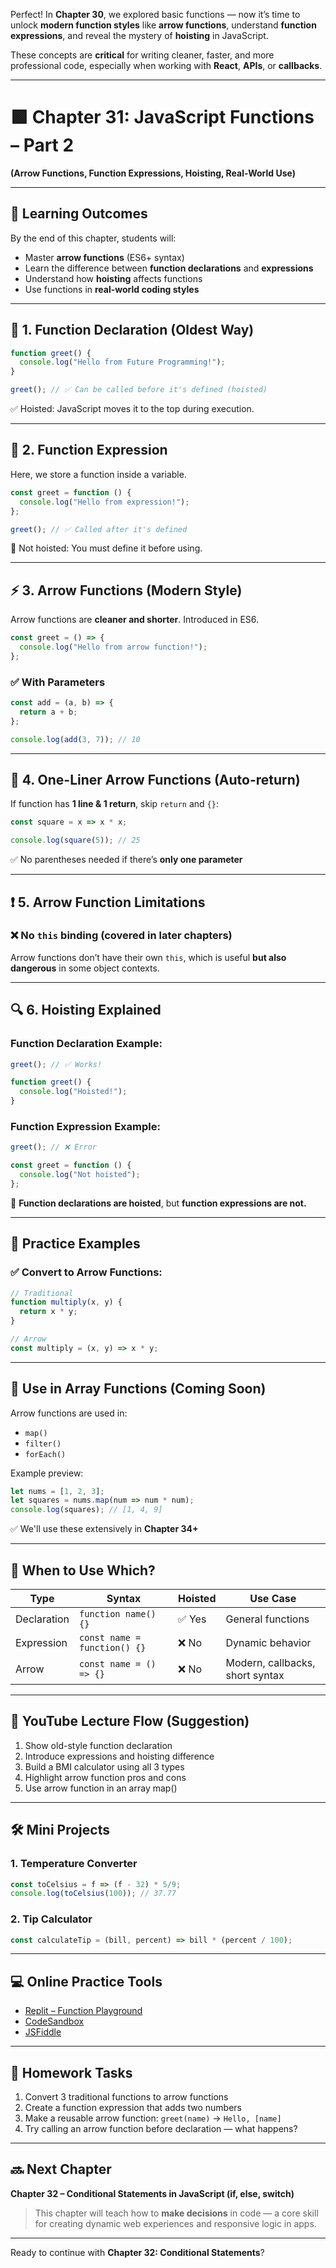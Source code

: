 Perfect! In **Chapter 30**, we explored basic functions — now it’s time to unlock **modern function styles** like **arrow functions**, understand **function expressions**, and reveal the mystery of **hoisting** in JavaScript.

These concepts are **critical** for writing cleaner, faster, and more professional code, especially when working with **React**, **APIs**, or **callbacks**.

---

# 🟩 Chapter 31: JavaScript Functions – Part 2

**(Arrow Functions, Function Expressions, Hoisting, Real-World Use)**

---

## 🎯 Learning Outcomes

By the end of this chapter, students will:

* Master **arrow functions** (ES6+ syntax)
* Learn the difference between **function declarations** and **expressions**
* Understand how **hoisting** affects functions
* Use functions in **real-world coding styles**

---

## 🧱 1. Function Declaration (Oldest Way)

```js
function greet() {
  console.log("Hello from Future Programming!");
}

greet(); // ✅ Can be called before it's defined (hoisted)
```

✅ Hoisted: JavaScript moves it to the top during execution.

---

## 🧱 2. Function Expression

Here, we store a function inside a variable.

```js
const greet = function () {
  console.log("Hello from expression!");
};

greet(); // ✅ Called after it's defined
```

🚫 Not hoisted: You must define it before using.

---

## ⚡ 3. Arrow Functions (Modern Style)

Arrow functions are **cleaner and shorter**. Introduced in ES6.

```js
const greet = () => {
  console.log("Hello from arrow function!");
};
```

### ✅ With Parameters

```js
const add = (a, b) => {
  return a + b;
};

console.log(add(3, 7)); // 10
```

---

## 🔽 4. One-Liner Arrow Functions (Auto-return)

If function has **1 line & 1 return**, skip `return` and `{}`:

```js
const square = x => x * x;

console.log(square(5)); // 25
```

✅ No parentheses needed if there’s **only one parameter**

---

## ❗ 5. Arrow Function Limitations

### ❌ No `this` binding (covered in later chapters)

Arrow functions don’t have their own `this`, which is useful **but also dangerous** in some object contexts.

---

## 🔍 6. Hoisting Explained

### Function Declaration Example:

```js
greet(); // ✅ Works!

function greet() {
  console.log("Hoisted!");
}
```

### Function Expression Example:

```js
greet(); // ❌ Error

const greet = function () {
  console.log("Not hoisted");
};
```

🧠 **Function declarations are hoisted**, but **function expressions are not.**

---

## 🧪 Practice Examples

### ✅ Convert to Arrow Functions:

```js
// Traditional
function multiply(x, y) {
  return x * y;
}

// Arrow
const multiply = (x, y) => x * y;
```

---

## 🔁 Use in Array Functions (Coming Soon)

Arrow functions are used in:

* `map()`
* `filter()`
* `forEach()`

Example preview:

```js
let nums = [1, 2, 3];
let squares = nums.map(num => num * num);
console.log(squares); // [1, 4, 9]
```

✅ We'll use these extensively in **Chapter 34+**

---

## 🧠 When to Use Which?

| Type        | Syntax                       | Hoisted | Use Case                        |
| ----------- | ---------------------------- | ------- | ------------------------------- |
| Declaration | `function name() {}`         | ✅ Yes   | General functions               |
| Expression  | `const name = function() {}` | ❌ No    | Dynamic behavior                |
| Arrow       | `const name = () => {}`      | ❌ No    | Modern, callbacks, short syntax |

---

## 🎥 YouTube Lecture Flow (Suggestion)

1. Show old-style function declaration
2. Introduce expressions and hoisting difference
3. Build a BMI calculator using all 3 types
4. Highlight arrow function pros and cons
5. Use arrow function in an array map()

---

## 🛠 Mini Projects

### 1. Temperature Converter

```js
const toCelsius = f => (f - 32) * 5/9;
console.log(toCelsius(100)); // 37.77
```

### 2. Tip Calculator

```js
const calculateTip = (bill, percent) => bill * (percent / 100);
```

---

## 💻 Online Practice Tools

* [Replit – Function Playground](https://replit.com/)
* [CodeSandbox](https://codesandbox.io/)
* [JSFiddle](https://jsfiddle.net/)

---

## 🧠 Homework Tasks

1. Convert 3 traditional functions to arrow functions
2. Create a function expression that adds two numbers
3. Make a reusable arrow function: `greet(name)` → `Hello, [name]`
4. Try calling an arrow function before declaration — what happens?

---

## 🔜 Next Chapter

**Chapter 32 – Conditional Statements in JavaScript (if, else, switch)**

> This chapter will teach how to **make decisions** in code — a core skill for creating dynamic web experiences and responsive logic in apps.

---

Ready to continue with **Chapter 32: Conditional Statements**?

